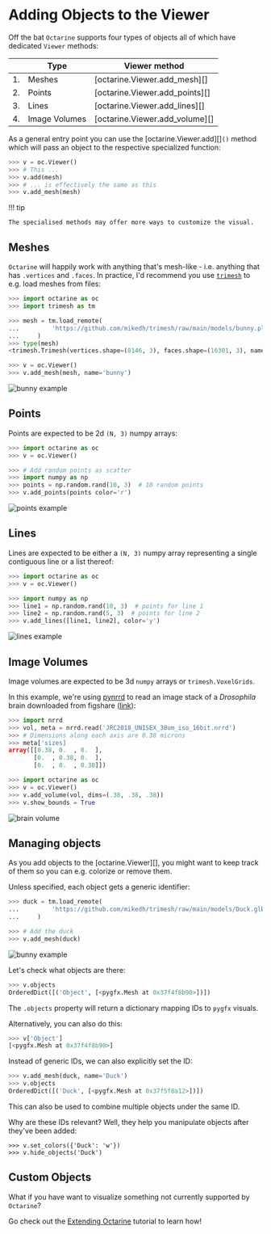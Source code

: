 # Adding Objects to the Viewer

Off the bat `Octarine` supports four types of objects all of
which have dedicated `Viewer` methods:

|   | Type          | Viewer method                  |
|---|---------------|--------------------------------|
| 1.| Meshes        | [octarine.Viewer.add_mesh][]   |
| 2.| Points        | [octarine.Viewer.add_points][] |
| 3.| Lines         | [octarine.Viewer.add_lines][]  |
| 4.| Image Volumes | [octarine.Viewer.add_volume][] |

As a general entry point you can use the [octarine.Viewer.add][]`()` method
which will pass an object to the respective specialized function:

```python
>>> v = oc.Viewer()
>>> # This ...
>>> v.add(mesh)
>>> # ... is effectively the same as this
>>> v.add_mesh(mesh)
```
!!! tip

    The specialised methods may offer more ways to customize the visual.

## Meshes

`Octarine` will happily work with anything that's mesh-like - i.e. anything that
has `.vertices` and `.faces`. In practice, I'd recommend you use
[`trimesh`](https://github.com/mikedh/trimesh) to e.g. load meshes from files:

```python
>>> import octarine as oc
>>> import trimesh as tm

>>> mesh = tm.load_remote(
...         'https://github.com/mikedh/trimesh/raw/main/models/bunny.ply'
...     )
>>> type(mesh)
<trimesh.Trimesh(vertices.shape=(8146, 3), faces.shape=(16301, 3), name=`bunny.ply`)

>>> v = oc.Viewer()
>>> v.add_mesh(mesh, name='bunny')
```

![bunny example](_static/bunny_example.png)

## Points

Points are expected to be 2d `(N, 3)` numpy arrays:

```python
>>> import octarine as oc
>>> v = oc.Viewer()

>>> # Add random points as scatter
>>> import numpy as np
>>> points = np.random.rand(10, 3)  # 10 random points
>>> v.add_points(points color='r')
```

![points example](_static/points_example.png)

## Lines

Lines are expected to be either a `(N, 3)` numpy array
representing a single contiguous line or a list thereof:


```python
>>> import octarine as oc
>>> v = oc.Viewer()

>>> import numpy as np
>>> line1 = np.random.rand(10, 3)  # points for line 1
>>> line2 = np.random.rand(5, 3)  # points for line 2
>>> v.add_lines([line1, line2], color='y')
```

![lines example](_static/lines_example.png)

## Image Volumes

Image volumes are expected to be 3d `numpy` arrays or `trimesh.VoxelGrids`.

In this example, we're using [pynrrd](https://pypi.org/project/pynrrd/) to read
an image stack of a _Drosophila_ brain downloaded from figshare
([link](https://figshare.com/s/43ea65ba938e64312f32)):

```python
>>> import nrrd
>>> vol, meta = nrrd.read('JRC2018_UNISEX_38um_iso_16bit.nrrd')
>>> # Dimensions along each axis are 0.38 microns
>>> meta['sizes]
array([[0.38, 0.  , 0.  ],
       [0.  , 0.38, 0.  ],
       [0.  , 0.  , 0.38]])

>>> import octarine as oc
>>> v = oc.Viewer()
>>> v.add_volume(vol, dims=(.38, .38, .38))
>>> v.show_bounds = True
```

![brain volume](_static/brain_volume_example.png)


## Managing objects

As you add objects to the [octarine.Viewer][], you might want to keep track of
them so you can e.g. colorize or remove them.

Unless specified, each object gets a generic identifier:

```python
>>> duck = tm.load_remote(
...         'https://github.com/mikedh/trimesh/raw/main/models/Duck.glb'
...     )

>>> # Add the duck
>>> v.add_mesh(duck)
```

![bunny example](_static/duck_example.png)

Let's check what objects are there:

```python
>>> v.objects
OrderedDict([('Object', [<pygfx.Mesh at 0x37f4f8b90>])])
```

The `.objects` property will return a dictionary mapping IDs to `pygfx` visuals.

Alternatively, you can also do this:

```python
>>> v['Object']
[<pygfx.Mesh at 0x37f4f8b90>]
```

Instead of generic IDs, we can also explicitly set the ID:

```python
>>> v.add_mesh(duck, name='Duck')
>>> v.objects
OrderedDict([('Duck', [<pygfx.Mesh at 0x37f5f8a12>])])
```

This can also be used to combine multiple objects under the same ID.

Why are these IDs relevant? Well, they help you manipulate objects after
they've been added:

```
>>> v.set_colors({'Duck': 'w'})
>>> v.hide_objects('Duck')
```

## Custom Objects

What if you have want to visualize something not currently supported
by `Octarine`?

Go check out the [Extending Octarine](extending.md) tutorial to learn how!

